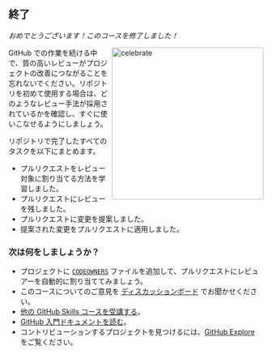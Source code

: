 <!--
<<< 著者注: 終了 >>>
学習内容を復習し、フィードバックを求め、次のステップを提示してください。
-->

## 終了

_おめでとうございます！このコースを修了しました！_

<img src=https://octodex.github.com/images/hula_loop_octodex03.gif alt=celebrate width=300 align=right>

GitHub での作業を続ける中で、質の高いレビューがプロジェクトの改善につながることを忘れないでください。リポジトリを初めて使用する場合は、どのようなレビュー手法が採用されているかを確認し、すぐに使いこなせるようにしましょう。

リポジトリで完了したすべてのタスクを以下にまとめます。

- プルリクエストをレビュー対象に割り当てる方法を学習しました。
- プルリクエストにレビューを残しました。
- プルリクエストに変更を提案しました。
- 提案された変更をプルリクエストに適用しました。

### 次は何をしましょうか？

- プロジェクトに [`CODEOWNERS`](https://docs.github.com/en/repositories/managing-your-repositorys-settings-and-features/customizing-your-repository/about-code-owners) ファイルを追加して、プルリクエストにレビュアーを自動的に割り当ててみましょう。
- このコースについてのご意見を [ディスカッションボード](https://github.com/orgs/skills/discussions/categories/review-pull-requests) でお聞かせください。
- [他の GitHub Skills コースを受講する](https://github.com/skills)。
- [GitHub 入門ドキュメントを読む](https://docs.github.com/en/get-started)。
- コントリビューションするプロジェクトを見つけるには、[GitHub Explore](https://github.com/explore) をご覧ください。